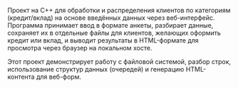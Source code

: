 Проект на C++ для обработки и распределения клиентов по категориям (кредит/вклад) на основе введённых данных через веб-интерфейс. Программа принимает ввод в формате анкеты, разбирает данные, сохраняет их в отдельные файлы для клиентов, желающих оформить кредит или вклад, и выводит результаты в HTML-формате для просмотра через браузер на локальном хосте.

Этот проект демонстрирует работу с файловой системой, разбор строк, использование структур данных (очередей) и генерацию HTML-контента для веб-форм.
